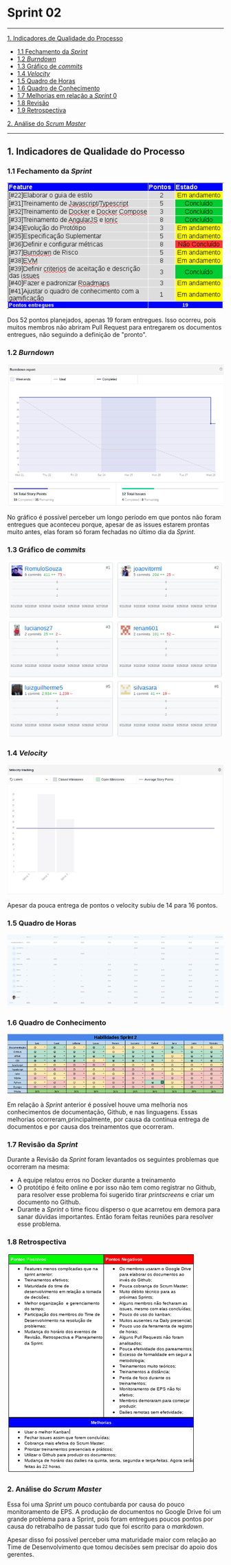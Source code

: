 # Sprint 02
------

[1. Indicadores de Qualidade do Processo](#1-indicadores-de-qualidade-do-processo)

* [1.1 Fechamento da _Sprint_](#11-fechamento-da-sprint)
* [1.2 _Burndown_](#12-burndown)
* [1.3 Gráfico de _commits_](#13-grafico-de-commits)
* [1.4 _Velocity_](#14-velocity)
* [1.5 Quadro de Horas](#15-quadro-de-horas)
* [1.6 Quadro de Conhecimento](#16-quadro-de-conhecimento)
* [1.7 Melhorias em relação a _Sprint_ 0](#17-melhorias-em-relação-a-sprint-0)
* [1.8 Revisão](#18-revisao-da-sprint)
* [1.9 Retrospectiva](#19-retrospectiva)

[2. Análise do _Scrum Master_](#2-análise-do-scrum-master)  


------

## 1. Indicadores de Qualidade do Processo

### 1.1 Fechamento da _Sprint_
![](../images/results_sprint2.png)

Dos 52 pontos planejados, apenas 19 foram entregues. Isso ocorreu, pois muitos membros não abriram Pull Request para entregarem
os documentos entregues, não seguindo a definição de "pronto".

### 1.2 _Burndown_

![](../images/burndown_sprint2.png)

No gráfico é possível perceber um longo período em que pontos não foram entregues que aconteceu porque, apesar de as issues estarem prontas muito antes, elas foram só foram fechadas no último dia da _Sprint_.

### 1.3 Gráfico de _commits_
![](../images/commits_sprint2.png)

### 1.4 _Velocity_

![](../images/velocity_sprint2.png)

Apesar da pouca entrega de pontos o velocity subiu de 14 para 16 pontos.

### 1.5 Quadro de Horas
![](../images/timetable_sprint2.png)

### 1.6 Quadro de Conhecimento
![](../images/knowledge_framework_sprint2.png)

Em relação à _Sprint_ anterior é possível houve uma melhoria nos conhecimentos de documentação, Github, e nas linguagens. Essas melhorias
ocorreram,principalmente, por causa da contínua entrega de documentos e por causa dos treinamentos que ocorreram.

### 1.7 Revisão da _Sprint_

Durante a Revisão da _Sprint_ foram levantados os seguintes problemas que ocorreram na mesma:  
* A equipe relatou erros no Docker durante a treinamento
* O protótipo é feito online e por isso não tem como registrar no Github, para resolver esse problema foi sugerido
tirar _printscreens_ e criar um documento no Github.
* Durante a _Sprint_ o time ficou disperso o que acarretou em demora para sanar dúvidas importantes. Então foram
feitas reuniões para resolver esse problema.

### 1.8 Retrospectiva

![](../images/retrospective_sprint2.png)

### 2. Análise do _Scrum Master_

Essa foi uma _Sprint_ um pouco contubarda por causa do pouco monitoramento de EPS. A produção de documentos
no Google Drive foi um grande problema para a Sprint, pois foram entregues poucos pontos por causa do retrabalho de passar tudo que foi escrito
para o _markdown_.

Apesar disso foi possível perceber uma maturidade maior com relação ao Time de Desenvolvimento que tomou decisões sem precisar do apoio dos gerentes.
